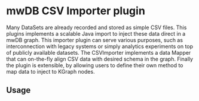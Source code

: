 # mwDB CSV Importer plugin

Many DataSets are already recorded and stored as simple CSV files.
This plugins implements a scalable Java import to inject these data direct in a mwDB graph.
This importer plugin can serve various purposes, such as interconnection with legacy systems or simply analytics experiments on top of publicly available datasets.
The CSVImporter implements a data Mapper that can on-the-fly align CSV data with desired schema in the graph.
Finally the plugin is extensible, by allowing users to define their own method to map data to inject to KGraph nodes.

## Usage

